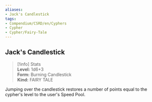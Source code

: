 ```yaml
---
aliases:
- Jack's Candlestick
tags:
- Compendium/CSRD/en/Cyphers
- Cypher
- Cypher/Fairy-Tale
---
```


  
## Jack's Candlestick  
>[!info] Stats  
> **Level:** 1d6+3  
> **Form:** Burning Candlestick  
> **Kind:** FAIRY TALE
  
Jumping over the candlestick restores a number of points equal to the cypher's level to the user's Speed Pool.